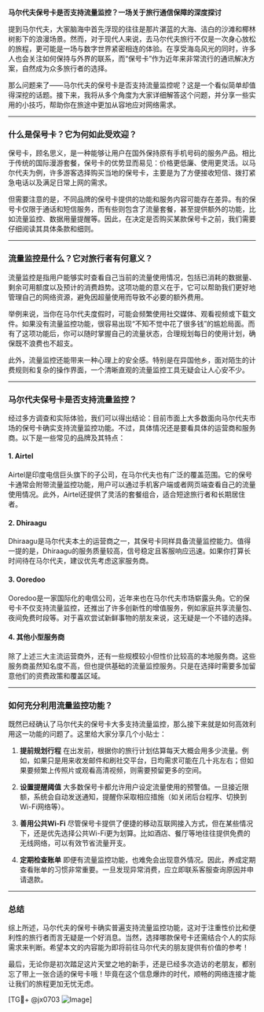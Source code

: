 **马尔代夫保号卡是否支持流量监控？一场关于旅行通信保障的深度探讨**

提到马尔代夫，大家脑海中首先浮现的往往是那片湛蓝的大海、洁白的沙滩和椰林树影下的浪漫场景。然而，对于现代人来说，去马尔代夫旅行不仅是一次身心放松的旅程，更可能是一场与数字世界紧密相连的体验。在享受海岛风光的同时，许多人也会关注如何保持与外界的联系，而“保号卡”作为近年来非常流行的通讯解决方案，自然成为众多旅行者的选择。

那么问题来了——马尔代夫的保号卡是否支持流量监控呢？这是一个看似简单却值得深挖的话题。接下来，我将从多个角度为大家详细解答这个问题，并分享一些实用的小技巧，帮助你在旅途中更加从容地应对网络需求。

---

### 什么是保号卡？它为何如此受欢迎？

保号卡，顾名思义，是一种能够让用户在国外保持原有手机号码的服务产品。相比于传统的国际漫游套餐，保号卡的优势显而易见：价格更低廉、使用更灵活。以马尔代夫为例，许多游客选择购买当地的保号卡，主要是为了方便接收短信、拨打紧急电话以及满足日常上网的需求。

但需要注意的是，不同品牌的保号卡提供的功能和服务内容可能存在差异。有的保号卡仅限于通话和短信服务，而有些则包含了流量套餐，甚至提供额外的功能，比如流量监控、数据用量提醒等。因此，在决定是否购买某款保号卡之前，我们需要仔细阅读其具体条款和细则。

---

### 流量监控是什么？它对旅行者有何意义？

流量监控是指用户能够实时查看自己当前的流量使用情况，包括已消耗的数据量、剩余可用额度以及预计的消费趋势。这项功能的意义在于，它可以帮助我们更好地管理自己的网络资源，避免因超量使用而导致不必要的额外费用。

举例来说，当你在马尔代夫度假时，可能会频繁使用社交媒体、观看视频或下载文件。如果没有流量监控功能，很容易出现“不知不觉中花了很多钱”的尴尬局面。而有了这项功能后，你可以随时掌握自己的流量状态，合理规划每日的使用计划，确保既不浪费也不超支。

此外，流量监控还能带来一种心理上的安全感。特别是在异国他乡，面对陌生的计费规则和复杂的操作界面，一个清晰直观的流量监控工具无疑会让人心安不少。

---

### 马尔代夫保号卡是否支持流量监控？

经过多方调查和实际体验，我们可以得出结论：目前市面上大多数面向马尔代夫市场的保号卡确实支持流量监控功能。不过，具体情况还是要看具体的运营商和服务商。以下是一些常见的品牌及其特点：

#### 1. **Airtel**
   Airtel是印度电信巨头旗下的子公司，在马尔代夫也有广泛的覆盖范围。它的保号卡通常会附带流量监控功能，用户可以通过手机客户端或者网页端查看自己的流量使用情况。此外，Airtel还提供了灵活的套餐组合，适合短途旅行者和长期居住者。

#### 2. **Dhiraagu**
   Dhiraagu是马尔代夫本土的运营商之一，其保号卡同样具备流量监控能力。值得一提的是，Dhiraagu的服务质量较高，信号稳定且客服响应迅速。如果你打算长时间待在马尔代夫，建议优先考虑这家服务商。

#### 3. **Ooredoo**
   Ooredoo是一家国际化的电信公司，近年来也在马尔代夫市场崭露头角。它的保号卡不仅支持流量监控，还推出了许多创新性的增值服务，例如家庭共享流量包、夜间免费时段等。对于喜欢尝试新鲜事物的朋友来说，这无疑是一个不错的选择。

#### 4. **其他小型服务商**
   除了上述三大主流运营商外，还有一些规模较小但性价比较高的本地服务商。这些服务商虽然知名度不高，但也提供基础的流量监控服务。只是在选择时需要多加留意他们的资费政策和覆盖区域。

---

### 如何充分利用流量监控功能？

既然已经确认了马尔代夫的保号卡大多支持流量监控，那么接下来就是如何高效利用这一功能的问题了。这里给大家分享几个小贴士：

1. **提前规划行程**
   在出发前，根据你的旅行计划估算每天大概会用多少流量。例如，如果只是用来收发邮件和刷社交平台，日均需求可能在几十兆左右；但如果要频繁上传照片或观看高清视频，则需要预留更多的空间。

2. **设置提醒阈值**
   大多数保号卡都允许用户设定流量使用的预警值。一旦接近限额，系统会自动发送通知，提醒你采取相应措施（如关闭后台程序、切换到Wi-Fi网络等）。

3. **善用公共Wi-Fi**
   尽管保号卡提供了便捷的移动互联网接入方式，但在某些情况下，还是优先选择公共Wi-Fi更为划算。比如酒店、餐厅等地往往提供免费的无线网络，可以有效节省流量开支。

4. **定期检查账单**
   即便有流量监控功能，也难免会出现意外情况。因此，养成定期查看账单的习惯非常重要。一旦发现异常消费，应立即联系客服查询原因并申请退款。

---

### 总结

综上所述，马尔代夫的保号卡确实普遍支持流量监控功能，这对于注重性价比和便利性的旅行者而言无疑是一个好消息。当然，选择哪款保号卡还需结合个人的实际需求来判断。希望本文的内容能为即将前往马尔代夫的朋友提供有价值的参考！

最后，无论你是初次踏足这片天堂之地的新手，还是已经多次造访的老朋友，都别忘了带上一张合适的保号卡哦！毕竟在这个信息爆炸的时代，顺畅的网络连接才能让我们的旅程更加无忧无虑。

[TG💪+ @jx0703 ![Image](https://github.com/user-attachments/assets/dbca1d08-cadb-493c-b0ec-ad6f7a83f270)]